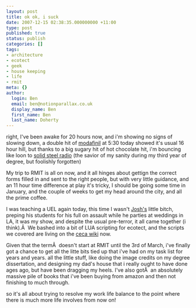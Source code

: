 ```yaml
---
layout: post
title: ok ok, i suck
date: 2007-12-15 02:38:35.000000000 +11:00
type: post
published: true
status: publish
categories: []
tags:
- architecture
- ecotect
- geek
- house keeping
- life
- rmit
meta: {}
author:
  login: Ben
  email: ben@notionparallax.co.uk
  display_name: Ben
  first_name: Ben
  last_name: Doherty
---
```

<p>right, I've been awake for 20 hours now, and i'm showing no signs of slowing down, a double hit of <a href="http://www.newscientist.com/article/mg18925391.300" title="mmm, go pills!">modafinil</a> at 5:30 today showed it's usual 16 hour hill, but thanks to a big sugary hit of hot chocolate hit, i'm bouncing like loon to <a href="http://www.ninjatune.net/solidsteel/" title="DK and Food get funky!">solid steel radio</a> (the savior of my sanity during my third year of degree, but foolishly forgotten)</p>
<p>My trip to RMIT is all on now, and it all hinges about gettign the correct forms filled in and sent to the right people, but with very little guidance, and an 11 hour time difference at play it's tricky, I should be going some time in January, and the couple of weeks to get my head around the city, and all the prime coffee.</p>
<p>I was teaching a UEL again today, this time I wasn't <a href="http://www.facebook.com/photo.php?pid=51069&amp;l=24e37&amp;id=541400612">Josh's</a> little bitch, preping his students for his full on assault while he parties at weddings in LA, it was my show, and despite the usual pre-terror, it all came together (i think).Â  We bashed into a bit of LUA scripting for ecotect, and the scripts we covered are living on the <a href="http://wiki.uelceca.net/20072008/published/Ecotect+code" title="well, it should be anyway...">ceca wiki</a> now.</p>
<p>Given that the termÂ  doesn't start at RMIT until the 3rd of March, i've finally got a chance to get all the litte bits tied up that i've had on my task list for years and years. all the little stuff, like doing the image credits on my degree dissertation, and designing my dad's house that i really ought to have done ages ago, but have been dragging my heels. I've also gotÂ  an absolutely massive pile of books that i've been buying from amazon and then not finishing to much through.</p>
<p>so it's all about trying to resolve my work life balance to the point where there is much more life involves from now on!</p>
